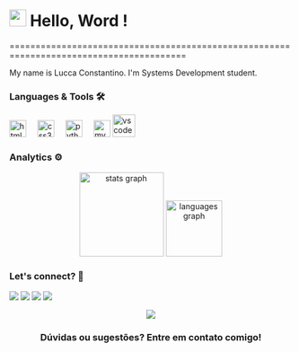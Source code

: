 <h1><img src="https://slackmojis.com/emojis/47633-jojo/download" width="30"/> Hello, Word ! </h1>
========================================================================================

My name is Lucca Constantino. I'm Systems Development student. 


### Languages & Tools 🛠  
<div align="left">
  <img src="https://cdn.jsdelivr.net/gh/devicons/devicon/icons/html5/html5-original.svg" height="30" alt="html5 logo"  />
  <img width="12" />
  <img src="https://cdn.jsdelivr.net/gh/devicons/devicon/icons/css3/css3-original.svg" height="30" alt="css3 logo"  />
  <img width="12" />
  <img src="https://cdn.jsdelivr.net/gh/devicons/devicon/icons/python/python-original.svg" height="30" alt="python logo"  />
  <img width="12" />
  <img src="https://cdn.jsdelivr.net/gh/devicons/devicon/icons/mysql/mysql-original.svg" height="30" alt="mysql logo"  />
  <img src="https://cdn.jsdelivr.net/gh/devicons/devicon/icons/vscode/vscode-original.svg" height="40" alt="vscode logo"  />
</div>


### Analytics ⚙️

<div align="center">
  <img src="https://github-readme-stats.vercel.app/api?username=LConst01&hide_title=false&hide_rank=false&show_icons=true&include_all_commits=true&count_private=true&disable_animations=false&theme=tokyonight&locale=en&hide_border=false" height="150" alt="stats graph" />
  <img src="https://github-readme-stats.vercel.app/api/top-langs?username=LConst01&locale=en&hide_title=false&layout=compact&card_width=320&langs_count=5&theme=tokyonight&hide_border=false" height="100" alt="languages graph"  />
</div>

###

### Let's connect? 🤝 
 
<a href=""><img src="https://img.shields.io/badge/YouTube-FF0000?style=for-the-badge&logo=youtube&logoColor=white"/></a>
<a href=""><img src="https://img.shields.io/badge/LinkedIn-0077B5?style=for-the-badge&logo=linkedin&logoColor=white"/></a>
<a href=""><img src="https://img.shields.io/badge/Instagram-E4405F?style=for-the-badge&logo=instagram&logoColor=white"/></a>
<a href=""><img src="https://img.shields.io/badge/Gmail-D14836?style=for-the-badge&logo=gmail&logoColor=white"/></a>

<p align="center"><img src="https://emojis.slackmojis.com/emojis/images/1450319445/46/question.gif?1450319445"/></p>  <h3 align="center">Dúvidas ou sugestões? Entre em contato comigo! </h3></p>
